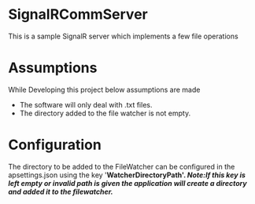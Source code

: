 # SignalRCommServer
This is a sample SignalR server which implements a few file operations

# Assumptions
While Developing this project below assumptions are made
<ul>
<li>The software will only deal with .txt files.</li>
<li>The directory added to the file watcher is not empty.</li> 
</ul> 

# Configuration
The directory to be added to the FileWatcher can be configured in the apsettings.json using the key '<b>WatcherDirectoryPath<b>'.
*<b>Note<b>:If this key is left empty  or invalid path is given the application will create a directory and added it to the filewatcher.*

